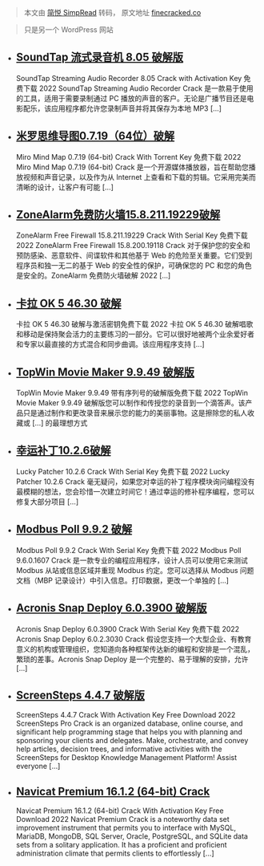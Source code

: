 > 本文由 [简悦 SimpRead](http://ksria.com/simpread/) 转码， 原文地址 [finecracked.co](https://finecracked.co/)

> 只是另一个 WordPress 网站

*   [SoundTap 流式录音机 8.05 破解版](https://finecracked.co/soundtap-streaming-audio-recorder-crack/)
    ------------------------------------------------------------------------------------------
    
    SoundTap Streaming Audio Recorder 8.05 Crack with Activation Key 免费下载 2022 SoundTap Streaming Audio Recorder Crack 是一款易于使用的工具，适用于需要录制通过 PC 播放的声音的客户。无论是广播节目还是电影配乐，该应用程序都允许您录制声音并将其保存为本地 MP3 [...]
    
*   [米罗思维导图0.7.19（64位）破解](https://finecracked.co/miro-mind-map-crack/)
    ------------------------------------------------------------------
    
    Miro Mind Map 0.7.19 (64-bit) Crack With Torrent Key 免费下载 2022 Miro Mind Map 0.7.19 (64-bit) Crack 是一个开源媒体播放器，旨在帮助您播放视频和声音记录，以及作为从 Internet 上查看和下载的剪辑。它采用完美而清晰的设计，让客户有可能 [...]
    
*   [ZoneAlarm免费防火墙15.8.211.19229破解](https://finecracked.co/zonealarm-free-firewall-crack/)
    ---------------------------------------------------------------------------------------
    
    ZoneAlarm Free Firewall 15.8.211.19229 Crack With Serial Key 免费下载 2022 ZoneAlarm Free Firewall 15.8.200.19118 Crack 对于保护您的安全和预防感染、恶意软件、间谍软件和其他基于 Web 的危险至关重要。它们受到程序员和独一无二的基于 Web 的安全性的保护，可确保您的 PC 和您的角色是安全的。ZoneAlarm 免费防火墙破解 2022 […]
    
*   [卡拉 OK 5 46.30 破解](https://finecracked.co/karaoke-crack/)
    ---------------------------------------------------------
    
    卡拉 OK 5 46.30 破解与激活密钥免费下载 2022 卡拉 OK 5 46.30 破解唱歌和移动是保持聚会活力的主要练习的一部分。它可以很好地被两个业余爱好者和专家以最直接的方式混合和同步曲调。该应用程序支持 [...]
    
*   [TopWin Movie Maker 9.9.49 破解版](https://finecracked.co/topwin-movie-maker-crack/)
    ---------------------------------------------------------------------------------
    
    TopWin Movie Maker 9.9.49 带有序列号的破解版免费下载 2022 TopWin Movie Maker 9.9.49 破解版您可以制作和传授您的录音到一个滴答声。该产品只是通过制作和更改录音来展示您的能力的美丽事物。这是擦除您的私人收藏或 [...] 的最理想方式
    
*   [幸运补丁10.2.6破解](https://finecracked.co/lucky-patcher-crack/)
    -----------------------------------------------------------
    
    Lucky Patcher 10.2.6 Crack With Serial Key 免费下载 2022 Lucky Patcher 10.2.6 Crack 毫无疑问，如果您对幸运的补丁程序模块询问编程没有最模糊的想法，您会珍惜一次建立时间它！通过幸运的修补程序编程，您可以修复大部分项目 […]
    
*   [Modbus Poll 9.9.2 破解](https://finecracked.co/modbus-poll-crack/)
    -----------------------------------------------------------------
    
    Modbus Poll 9.9.2 Crack With Serial Key 免费下载 2022 Modbus Poll 9.6.0.1607 Crack 是一款专业的编程应用程序，设计人员可以使用它来测试 Modbus 从站或信息区域并重现 Modbus 约定。您可以选择从 Modbus 问题文档（MBP 记录设计）中引入信息。打印数据，更改一个单独的 […]
    
*   [Acronis Snap Deploy 6.0.3900 破解版](https://finecracked.co/acronis-snap-deploy-crack/)
    -------------------------------------------------------------------------------------
    
    Acronis Snap Deploy 6.0.3900 Crack With Serial Key 免费下载 2022 Acronis Snap Deploy 6.0.2.3030 Crack 假设您支持一个大型企业、有教育意义的机构或管理组织，您知道向各种框架传达新的编程和安排是一个混乱，繁琐的差事。Acronis Snap Deploy 是一个完整的、易于理解的安排，允许 [...]
    
*   [ScreenSteps 4.4.7 破解版](https://finecracked.co/screensteps-pro-crack/)
    ----------------------------------------------------------------------
    
    ScreenSteps 4.4.7 Crack With Activation Key Free Download 2022 ScreenSteps Pro Crack is an organized database, online course, and significant help programming stage that helps you with planning and sponsoring your clients and delegates. Make, orchestrate, and convey help articles, decision trees, and informative activities with the ScreenSteps for Desktop Knowledge Management Platform! Assist everyone […]
    
*   [Navicat Premium 16.1.2 (64-bit) Crack](https://finecracked.co/navicat-premium-crack/)
    --------------------------------------------------------------------------------------
    
    Navicat Premium 16.1.2 (64-bit) Crack With Activation Key Free Download 2022 Navicat Premium Crack is a noteworthy data set improvement instrument that permits you to interface with MySQL, MariaDB, MongoDB, SQL Server, Oracle, PostgreSQL, and SQLite data sets from a solitary application. It has a proficient and proficient administration climate that permits clients to effortlessly […]